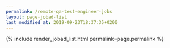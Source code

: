```yaml
---
permalink: /remote-qa-test-engineer-jobs
layout: page-jobad-list
last_modified_at: 2019-09-23T18:37:35+0200
---
```

{% include render_jobad_list.html permalink=page.permalink %}

